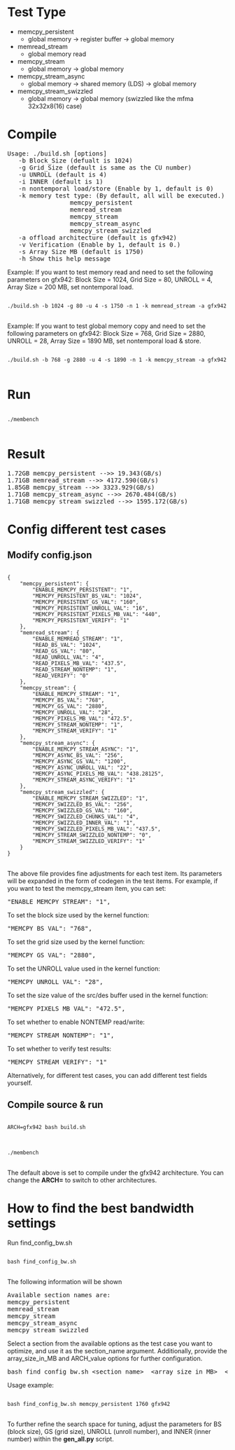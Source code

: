 # Test Type
* memcpy_persistent
  * global memory -> register buffer -> global memory
* memread_stream
  * global memory read
* memcpy_stream
  * global memory -> global memory
* memcpy_stream_async
  * global memory -> shared memory (LDS) -> global memory
* memcpy_stream_swizzled
  * global memory -> global memory (swizzled like the mfma 32x32x8(16) case)


# Compile
<pre>
Usage: ./build.sh [options]
   -b Block_Size (defualt is 1024)
   -g Grid_Size (default is same as the CU number)
   -u UNROLL (default is 4)
   -i INNER (default is 1)
   -n nontemporal load/store (Enable by 1, default is 0)
   -k memory test type: (By default, all will be executed.)
                 memcpy_persistent
                 memread_stream
                 memcpy_stream
                 memcpy_stream_async
                 memcpy_stream_swizzled
   -a offload architecture (default is gfx942)
   -v Verification (Enable by 1, default is 0.)
   -s Array Size MB (default is 1750)
   -h Show this help message
</pre>


Example:
If you want to test memory read and need to set the following parameters on gfx942:
Block Size = 1024, Grid Size = 80, UNROLL = 4, Array Size = 200 MB, set nontemporal load.
<pre>
<code>
./build.sh -b 1024 -g 80 -u 4 -s 1750 -n 1 -k memread_stream -a gfx942
</code>
</pre>

Example:
If you want to test global memory copy and need to set the following parameters on gfx942:
Block Size = 768, Grid Size = 2880, UNROLL = 28, Array Size = 1890 MB, set nontemporal load & store.
<pre>
<code>
./build.sh -b 768 -g 2880 -u 4 -s 1890 -n 1 -k memcpy_stream -a gfx942
</code>
</pre>

# Run
<pre>
<code>
./membench
</code>
</pre>

# Result
<pre>
1.72GB memcpy_persistent -->> 19.343(GB/s)
1.71GB memread_stream -->> 4172.590(GB/s)
1.85GB memcpy_stream -->> 3323.929(GB/s)
1.71GB memcpy_stream_async -->> 2670.484(GB/s)
1.71GB memcpy_stream_swizzled -->> 1595.172(GB/s)
</pre>

# Config different test cases
## Modify config.json
<pre>
<code>
{
    "memcpy_persistent": {
        "ENABLE_MEMCPY_PERSISTENT": "1",
        "MEMCPY_PERSISTENT_BS_VAL": "1024",
        "MEMCPY_PERSISTENT_GS_VAL": "160",
        "MEMCPY_PERSISTENT_UNROLL_VAL": "16",
        "MEMCPY_PERSISTENT_PIXELS_MB_VAL": "440",
        "MEMCPY_PERSISTENT_VERIFY": "1"
    },
    "memread_stream": {
        "ENABLE_MEMREAD_STREAM": "1",
        "READ_BS_VAL": "1024",
        "READ_GS_VAL": "80",
        "READ_UNROLL_VAL": "4",
        "READ_PIXELS_MB_VAL": "437.5",
        "READ_STREAM_NONTEMP": "1",
        "READ_VERIFY": "0"
    },
    "memcpy_stream": {
        "ENABLE_MEMCPY_STREAM": "1",
        "MEMCPY_BS_VAL": "768",
        "MEMCPY_GS_VAL": "2880",
        "MEMCPY_UNROLL_VAL": "28",
        "MEMCPY_PIXELS_MB_VAL": "472.5",
        "MEMCPY_STREAM_NONTEMP": "1",
        "MEMCPY_STREAM_VERIFY": "1"
    },
    "memcpy_stream_async": {
        "ENABLE_MEMCPY_STREAM_ASYNC": "1",
        "MEMCPY_ASYNC_BS_VAL": "256",
        "MEMCPY_ASYNC_GS_VAL": "1200",
        "MEMCPY_ASYNC_UNROLL_VAL": "22",
        "MEMCPY_ASYNC_PIXELS_MB_VAL": "438.28125",
        "MEMCPY_STREAM_ASYNC_VERIFY": "1"
    },
    "memcpy_stream_swizzled": {
        "ENABLE_MEMCPY_STREAM_SWIZZLED": "1",
        "MEMCPY_SWIZZLED_BS_VAL": "256",
        "MEMCPY_SWIZZLED_GS_VAL": "160",
        "MEMCPY_SWIZZLED_CHUNKS_VAL": "4",
        "MEMCPY_SWIZZLED_INNER_VAL": "1",
        "MEMCPY_SWIZZLED_PIXELS_MB_VAL": "437.5",
        "MEMCPY_STREAM_SWIZZLED_NONTEMP": "0",
        "MEMCPY_STREAM_SWIZZLED_VERIFY": "1"
    }
}
</code>
</pre>

The above file provides fine adjustments for each test item. Its parameters will be expanded in the form of codegen in the test items. For example, if you want to test the memcpy_stream item, you can set: 
<pre>
"ENABLE_MEMCPY_STREAM": "1", 
</pre>
To set the block size used by the kernel function: 
<pre>
"MEMCPY_BS_VAL": "768", 
</pre>  
To set the grid size used by the kernel function: 
<pre>
"MEMCPY_GS_VAL": "2880", 
</pre>
To set the UNROLL value used in the kernel function: 
<pre>
"MEMCPY_UNROLL_VAL": "28", 
</pre>
To set the size value of the src/des buffer used in the kernel function: 
<pre>
"MEMCPY_PIXELS_MB_VAL": "472.5", 
</pre>  
To set whether to enable NONTEMP read/write: 
<pre>
"MEMCPY_STREAM_NONTEMP": "1", 
</pre>
To set whether to verify test results: 
<pre>
"MEMCPY_STREAM_VERIFY": "1"
</pre>
Alternatively, for different test cases, you can add different test fields yourself.

## Compile source & run
<pre>
<code>
ARCH=gfx942 bash build.sh
</code>
</pre>
<pre>
<code>
./membench
</code>
</pre>
The default above is set to compile under the gfx942 architecture. You can change the **ARCH=** to switch to other architectures.


# How to find the best bandwidth settings
Run find_config_bw.sh
<pre>
<code>
bash find_config_bw.sh
</code>
</pre>
The following information will be shown
<pre>
Available section names are:
memcpy_persistent
memread_stream
memcpy_stream
memcpy_stream_async
memcpy_stream_swizzled
</pre>
Select a section from the available options as the test case you want to optimize, and use it as the section_name argument. Additionally, provide the array_size_in_MB and ARCH_value options for further configuration.
<pre>
bash find_config_bw.sh &lt;section_name&gt;  &lt;array_size_in_MB&gt;  &lt;ARCH_value&gt;
</pre>

Usage example:
<pre>
<code>
bash find_config_bw.sh memcpy_persistent 1760 gfx942
</code>
</pre>
To further refine the search space for tuning, adjust the parameters for BS (block size), GS (grid size), UNROLL (unroll number), and INNER (inner number)  within the **gen_all.py** script.


